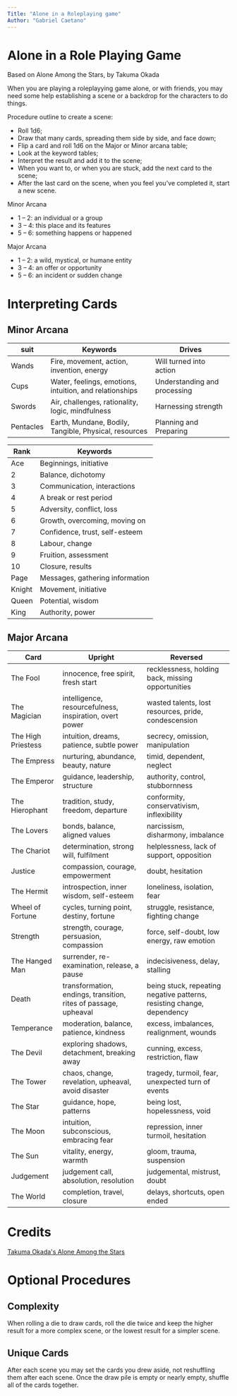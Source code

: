 ```yaml
---
Title: "Alone in a Roleplaying game"
Author: "Gabriel Caetano"
---
```


# Alone in a Role Playing Game

Based on Alone Among the Stars, by Takuma Okada

When you are playing a roleplayying game alone, or with friends, you may need some help establishing a scene or a backdrop for the characters to do things.

Procedure outline to create a scene:
- Roll 1d6;
- Draw that many cards, spreading them side by side, and face down;
- Flip a card and roll 1d6 on the Major or Minor arcana table;
- Look at the keyword tables;
- Interpret the result and add it to the scene;
- When you want to, or when you are stuck, add the next card to the scene;
- After the last card on the scene, when you feel you've completed it, start a new scene.

Minor Arcana
- 1 – 2: an individual or a group
- 3 – 4: this place and its features
- 5 – 6: something happens or happened

Major Arcana
- 1 – 2: a wild, mystical, or humane entity
- 3 – 4: an offer or opportunity
- 5 – 6: an incident or sudden change

# Interpreting Cards

## Minor Arcana

| suit      | Keywords                                                | Drives                       |
| --------- | ------------------------------------------------------- | ---------------------------- |
| Wands     | Fire, movement, action, invention, energy               | Will turned into action      |
| Cups      | Water, feelings, emotions, intuition, and relationships | Understanding and processing |
| Swords    | Air, challenges, rationality, logic, mindfulness        | Harnessing strength          |
| Pentacles | Earth, Mundane, Bodily, Tangible, Physical, resources   | Planning and Preparing       |

| Rank   | Keywords                        | 
| ------ | ------------------------------- |
| Ace    | Beginnings, initiative          |
| 2      | Balance, dichotomy              |
| 3      | Communication, interactions     |
| 4      | A break or rest period          |
| 5      | Adversity, conflict, loss       |
| 6      | Growth, overcoming, moving on   |
| 7      | Confidence, trust, self-esteem  |
| 8      | Labour, change                  |
| 9      | Fruition, assessment            |
| 10     | Closure, results                |
| Page   | Messages, gathering information |
| Knight | Movement, initiative            |
| Queen  | Potential, wisdom               |
| King   | Authority, power                |

## Major Arcana

| Card               | Upright                                                         | Reversed                                                               |
| ------------------ | --------------------------------------------------------------- | ---------------------------------------------------------------------- |
| The Fool           | innocence, free spirit, fresh start                             | recklessness, holding back, missing opportunities                      |
| The Magician       | intelligence, resourcefulness, inspiration, overt power         | wasted talents, lost resources, pride, condescension                   |
| The High Priestess | intuition, dreams, patience, subtle power                       | secrecy, omission, manipulation                                        |
| The Empress        | nurturing, abundance, beauty, nature                            | timid, dependent, neglect                                              |
| The Emperor        | guidance, leadership, structure                                 | authority, control, stubbornness                                       |
| The Hierophant     | tradition, study, freedom, departure                            | conformity, conservativism, inflexibility                              |
| The Lovers         | bonds, balance, aligned values                                  | narcissism, disharmony, imbalance                                      |
| The Chariot        | determination, strong will, fulfilment                          | helplessness, lack of support, opposition                              |
| Justice            | compassion, courage, empowerment                                | doubt, hesitation                                                      |
| The Hermit         | introspection, inner wisdom, self-esteem                        | loneliness, isolation, fear                                            |
| Wheel of Fortune   | cycles, turning point, destiny, fortune                         | struggle, resistance, fighting change                                  |
| Strength           | strength, courage, persuasion, compassion                       | force, self-doubt, low energy, raw emotion                             |
| The Hanged Man     | surrender, re-examination, release, a pause                     | indecisiveness, delay, stalling                                        |
| Death              | transformation, endings, transition, rites of passage, upheaval | being stuck, repeating negative patterns, resisting change, dependency |
| Temperance         | moderation, balance, patience, kindness                         | excess, imbalances, realignment, wounds                                |
| The Devil          | exploring shadows, detachment, breaking away                    | cunning, excess, restriction, flaw                                     |
| The Tower          | chaos, change, revelation, upheaval, avoid disaster             | tragedy, turmoil, fear, unexpected turn of events                      |
| The Star           | guidance, hope, patterns                                        | being lost, hopelessness, void                                         |
| The Moon           | intuition, subconscious, embracing fear                         | repression, inner turmoil, hesitation                                  |
| The Sun            | vitality, energy, warmth                                        | gloom, trauma, suspension                                              |
| Judgement          | judgement call, absolution, resolution                          | judgemental, mistrust, doubt                                           |
| The World          | completion, travel, closure                                     | delays, shortcuts, open ended                                          |

# Credits

[Takuma Okada's Alone Among the Stars](https://noroadhome.itch.io/alone-among-the-stars)

# Optional Procedures

## Complexity

When rolling a die to draw cards, roll the die twice and keep the higher result for a more complex scene, or the lowest result for a simpler scene.

## Unique Cards

After each scene you may set the cards you drew aside, not reshuffling them after each scene. Once the draw pile is empty or nearly empty, shuffle all of the cards together.